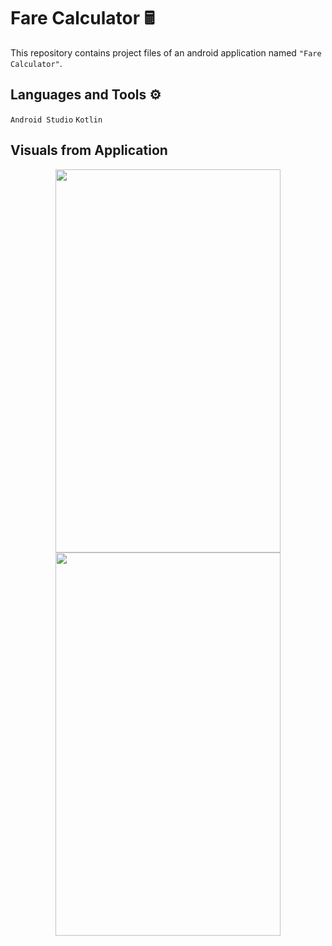 # Fare Calculator 🖩

This repository contains project files of an android application named `"Fare Calculator"`.

## Languages and Tools ⚙

`Android Studio` `Kotlin`

## Visuals from Application

<p align="center">
  <a href="#">
    <img src="https://user-images.githubusercontent.com/93377842/147398959-9d5e30a9-c03b-4606-856e-9b6a0d59140e.jpg" width="360" height="613" />
    <img src="https://user-images.githubusercontent.com/93377842/147398957-3c69cbd8-550c-4eb5-a0e6-d934d9bd6bfc.jpg" width="360" height="613" />
  </a>
</p>
